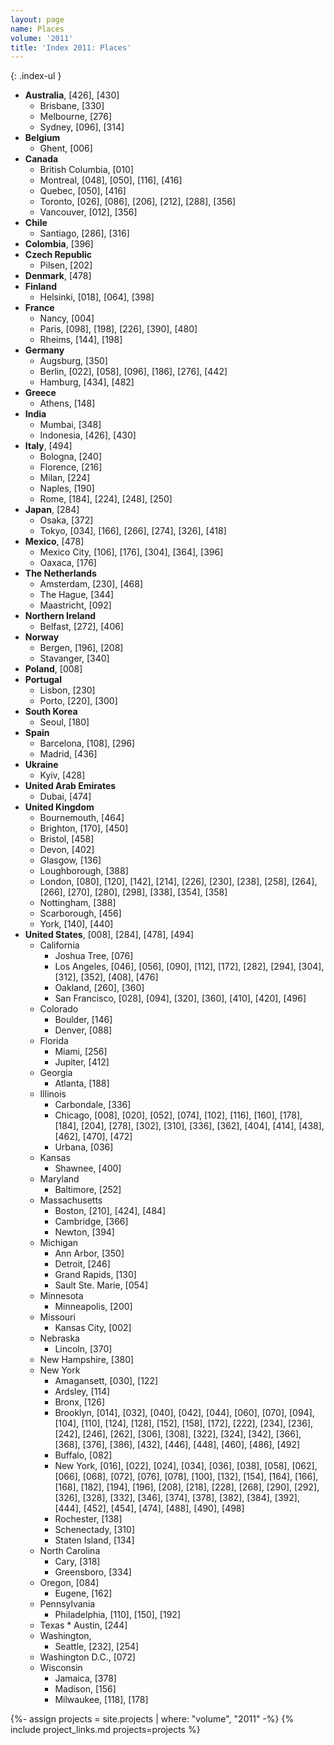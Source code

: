 ```yaml
---
layout: page
name: Places
volume: '2011'
title: 'Index 2011: Places'
---
```


{: .index-ul }
* **Australia**, [426], [430]
  * Brisbane, [330]
  * Melbourne, [276]
  * Sydney, [096], [314]
* **Belgium**
  * Ghent, [006]
* **Canada**
  * British Columbia, [010]
  * Montreal, [048], [050], [116], [416]
  * Quebec, [050], [416]
  * Toronto, [026], [086], [206], [212], [288], [356]
  * Vancouver, [012], [356]
* **Chile**
  * Santiago, [286], [316]
* **Colombia**, [396]
* **Czech Republic**
  * Pilsen, [202]
* **Denmark**, [478]
* **Finland**
  * Helsinki, [018], [064], [398]
* **France**
  * Nancy, [004]
  * Paris, [098], [198], [226], [390], [480]
  * Rheims, [144], [198]
* **Germany**
  * Augsburg, [350]
  * Berlin, [022], [058], [096], [186], [276], [442]
  * Hamburg, [434], [482]
* **Greece**
  * Athens, [148]
* **India**
  * Mumbai, [348]
  * Indonesia, [426], [430]
* **Italy**, [494]
  * Bologna, [240]
  * Florence, [216]
  * Milan, [224]
  * Naples, [190]
  * Rome, [184], [224], [248], [250]
* **Japan**, [284]
  * Osaka, [372]
  * Tokyo, [034], [166], [266], [274], [326], [418]
* **Mexico**, [478]
  * Mexico City, [106], [176], [304], [364], [396]
  * Oaxaca, [176]
* **The Netherlands**
  * Amsterdam, [230], [468]
  * The Hague, [344]
  * Maastricht, [092]
* **Northern Ireland**
  * Belfast, [272], [406]
* **Norway**
  * Bergen, [196], [208]
  * Stavanger, [340]
* **Poland**, [008]
* **Portugal**
  * Lisbon, [230]
  * Porto, [220], [300]
* **South Korea**
  * Seoul, [180]
* **Spain**
  * Barcelona, [108], [296]
  * Madrid, [436]
* **Ukraine**
  * Kyiv, [428]
* **United Arab Emirates**
  * Dubai, [474]
* **United Kingdom**
  * Bournemouth, [464]
  * Brighton, [170], [450]
  * Bristol, [458]
  * Devon, [402]
  * Glasgow, [136]
  * Loughborough, [388]
  * London, [080], [120], [142], [214], [226], [230], [238], [258], [264], [266], [270], [280], [298], [338], [354], [358]
  * Nottingham, [388]
  * Scarborough, [456]
  * York, [140], [440]
* **United States**, [008], [284], [478], [494]
    * California
	    * Joshua Tree, [076]
	    * Los Angeles, [046], [056], [090], [112], [172], [282], [294], [304], [312], [352], [408], [476]
	    * Oakland, [260], [360]
	    * San Francisco, [028], [094], [320], [360], [410], [420], [496]
    * Colorado
	    * Boulder, [146]
	    * Denver, [088]
    * Florida
	    * Miami, [256]
	    * Jupiter, [412]
    * Georgia
	    * Atlanta, [188]
    * Illinois
	    * Carbondale, [336]
	    * Chicago, [008], [020], [052], [074], [102], [116], [160], [178], [184], [204], [278], [302], [310], [336], [362], [404], [414], [438], [462], [470], [472]
	    * Urbana, [036]
    * Kansas
	    * Shawnee, [400]
    * Maryland
	    * Baltimore, [252]
    * Massachusetts
	    * Boston, [210], [424], [484]
	    * Cambridge, [366]
	    * Newton, [394]
    * Michigan
	    * Ann Arbor, [350]
	    * Detroit, [246]
	    * Grand Rapids, [130]
	    * Sault Ste. Marie, [054]
    * Minnesota
	    * Minneapolis, [200]
    * Missouri
	    * Kansas City, [002]
    * Nebraska
	    * Lincoln, [370]
    * New Hampshire, [380]
    * New York
	    * Amagansett, [030], [122]
	    * Ardsley, [114]
	    * Bronx, [126]
	    * Brooklyn, [014], [032], [040], [042], [044], [060], [070], [094], [104], [110], [124], [128], [152], [158], [172], [222], [234], [236], [242], [246], [262], [306], [308], [322], [324], [342], [366], [368], [376], [386], [432], [446], [448], [460], [486], [492]
	    * Buffalo, [082]
	    * New York, [016], [022], [024], [034], [036], [038], [058], [062], [066], [068], [072], [076], [078], [100], [132], [154], [164], [166], [168], [182], [194], [196], [208], [218], [228], [268], [290], [292], [326], [328], [332], [346], [374], [378], [382], [384], [392], [444], [452], [454], [474], [488], [490], [498]
	    * Rochester, [138]
	    * Schenectady, [310]
	    * Staten Island, [134]
    * North Carolina
	    * Cary, [318]
	    * Greensboro, [334]
    * Oregon, [084]
	    * Eugene, [162]
    * Pennsylvania
	    * Philadelphia, [110], [150], [192]
    * Texas
		  * Austin, [244]
    * Washington,
	    * Seattle, [232], [254]
    * Washington D.C., [072]
    * Wisconsin
	    * Jamaica, [378]
	    * Madison, [156]
	    * Milwaukee, [118], [178]


{%- assign projects = site.projects | where: "volume", "2011" -%}
{% include project_links.md projects=projects %}
